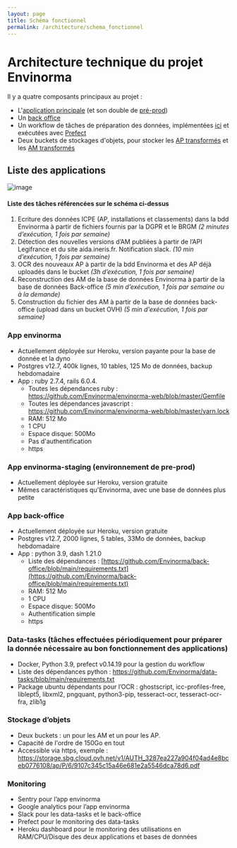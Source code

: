 ```yaml
---
layout: page
title: Schéma fonctionnel
permalink: /architecture/schema_fonctionnel
---
```


# Architecture technique du projet Envinorma

Il y a quatre composants principaux au projet :

- L'[application principale](https://envinorma.herokuapp.com) (et son double de [pré-prod](https://envinorma-staging-1.herokuapp.com))
- Un [back office](https://envinorma-back-office.herokuapp.com)
- Un workflow de tâches de préparation des données, implémentées [ici](https://github.com/Envinorma/data-tasks) et exécutées avec [Prefect](https://www.prefect.io/)
- Deux buckets de stockages d'objets, pour stocker les [AP transformés](http://storage.sbg.cloud.ovh.net/v1/AUTH_3287ea227a904f04ad4e8bceb0776108/ap/) et les [AM transformés](https://storage.sbg.cloud.ovh.net/v1/AUTH_3287ea227a904f04ad4e8bceb0776108/am/)

## Liste des applications

![image](https://user-images.githubusercontent.com/11191435/128323537-def749ce-c256-4193-bcba-91a6b8cfea65.png)

#### Liste des tâches référencées sur le schéma ci-dessus

1.  Ecriture des données ICPE (AP, installations et classements) dans la bdd Envinorma à partir de fichiers fournis par la DGPR et le BRGM _(2 minutes d’exécution, 1 fois par semaine)_
2.  Détection des nouvelles versions d’AM publiées à partir de l’API Legifrance et du site aida.ineris.fr. Notification slack. _(10 min d’exécution, 1 fois par semaine)_
3.  OCR des nouveaux AP à partir de la bdd Envinorma et des AP déjà uploadés dans le bucket _(3h d’exécution, 1 fois par semaine)_
4.  Reconstruction des AM de la base de données Envinorma à partir de la base de données Back-office _(5 min d’exécution, 1 fois par semaine ou à la demande)_
5.  Construction du fichier des AM à partir de la base de données back-office (upload dans un bucket OVH) _(5 min d'exécution, 1 fois par semaine)_

### App envinorma

- Actuellement déployée sur Heroku, version payante pour la base de donnée et la dyno
- Postgres v12.7, 400k lignes, 10 tables, 125 Mo de données, backup hebdomadaire
- App : ruby 2.7.4, rails 6.0.4.
  - Toutes les dépendances ruby : https://github.com/Envinorma/envinorma-web/blob/master/Gemfile
  - Toutes les dépendances javascript : https://github.com/Envinorma/envinorma-web/blob/master/yarn.lock
  - RAM: 512 Mo
  - 1 CPU
  - Espace disque: 500Mo
  - Pas d'authentification
  - https

### App envinorma-staging (environnement de pre-prod)

- Actuellement déployée sur Heroku, version gratuite
- Mêmes caractéristiques qu'Envinorma, avec une base de données plus petite

### App back-office

- Actuellement déployée sur Heroku, version gratuite
- Postgres v12.7, 2000 lignes, 5 tables, 33Mo de données, backup hebdomadaire
- App : python 3.9, dash 1.21.0
  - Liste des dépendances : [https://github.com/Envinorma/back-office/blob/main/requirements.txt](https://github.com/Envinorma/back-office/blob/main/requirements.txt)
  - RAM: 512 Mo
  - 1 CPU
  - Espace disque: 500Mo
  - Authentification simple
  - https

### Data-tasks (tâches effectuées périodiquement pour préparer la donnée nécessaire au bon fonctionnement des applications)

- Docker, Python 3.9, prefect v0.14.19 pour la gestion du workflow
- Liste des dépendances python : https://github.com/Envinorma/data-tasks/blob/main/requirements.txt
- Package ubuntu dépendants pour l’OCR : ghostscript, icc-profiles-free, liblept5, libxml2, pngquant, python3-pip, tesseract-ocr, tesseract-ocr-fra, zlib1g

### Stockage d’objets

- Deux buckets : un pour les AM et un pour les AP.
- Capacité de l'ordre de 150Go en tout
- Accessible via https, exemple : https://storage.sbg.cloud.ovh.net/v1/AUTH_3287ea227a904f04ad4e8bceb0776108/ap/P/6/9107c345c15a46e681e2a5546dca78d6.pdf

### Monitoring

- Sentry pour l’app envinorma
- Google analytics pour l’app envinorma
- Slack pour les data-tasks et le back-office
- Prefect pour le monitoring des data-tasks
- Heroku dashboard pour le monitoring des utilisations en RAM/CPU/Disque des deux applications et bases de données
